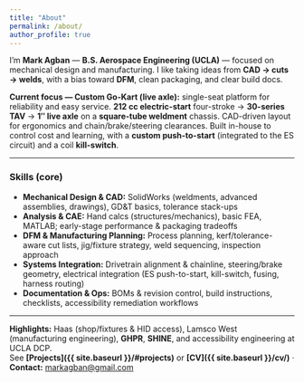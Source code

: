 ```yaml
---
title: "About"
permalink: /about/
author_profile: true
---
```


I’m **Mark Agban** — **B.S. Aerospace Engineering (UCLA)** — focused on mechanical design and manufacturing. I like taking ideas from **CAD → cuts → welds**, with a bias toward **DFM**, clean packaging, and clear build docs.

**Current focus — Custom Go-Kart (live axle):** single-seat platform for reliability and easy service. **212 cc electric-start** four-stroke → **30-series TAV** → **1″ live axle** on a **square-tube weldment** chassis. CAD-driven layout for ergonomics and chain/brake/steering clearances. Built in-house to control cost and learning, with a **custom push-to-start** (integrated to the ES circuit) and a coil **kill-switch**.

---

### Skills (core)
- **Mechanical Design & CAD:** SolidWorks (weldments, advanced assemblies, drawings), GD&T basics, tolerance stack-ups  
- **Analysis & CAE:** Hand calcs (structures/mechanics), basic FEA, MATLAB; early-stage performance & packaging tradeoffs  
- **DFM & Manufacturing Planning:** Process planning, kerf/tolerance-aware cut lists, jig/fixture strategy, weld sequencing, inspection approach  
- **Systems Integration:** Drivetrain alignment & chainline, steering/brake geometry, electrical integration (ES push-to-start, kill-switch, fusing, harness routing)  
- **Documentation & Ops:** BOMs & revision control, build instructions, checklists, accessibility remediation workflows

---

**Highlights:** Haas (shop/fixtures & HID access), Lamsco West (manufacturing engineering), **GHPR**, **SHINE**, and accessibility engineering at UCLA DCP.  
See **[Projects]({{ site.baseurl }}/#projects)** or **[CV]({{ site.baseurl }}/cv/)** · **Contact:** markagban@gmail.com
